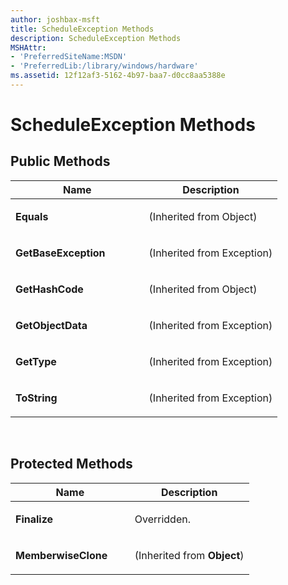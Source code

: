 ```yaml
---
author: joshbax-msft
title: ScheduleException Methods
description: ScheduleException Methods
MSHAttr:
- 'PreferredSiteName:MSDN'
- 'PreferredLib:/library/windows/hardware'
ms.assetid: 12f12af3-5162-4b97-baa7-d0cc8aa5388e
---
```


# ScheduleException Methods


## Public Methods


<table>
<colgroup>
<col width="50%" />
<col width="50%" />
</colgroup>
<thead>
<tr class="header">
<th>Name</th>
<th>Description</th>
</tr>
</thead>
<tbody>
<tr class="odd">
<td><p><strong>Equals</strong></p></td>
<td><p>(Inherited from Object)</p></td>
</tr>
<tr class="even">
<td><p><strong>GetBaseException</strong></p></td>
<td><p>(Inherited from Exception)</p></td>
</tr>
<tr class="odd">
<td><p><strong>GetHashCode</strong></p></td>
<td><p>(Inherited from Object)</p></td>
</tr>
<tr class="even">
<td><p><strong>GetObjectData</strong></p></td>
<td><p>(Inherited from Exception)</p></td>
</tr>
<tr class="odd">
<td><p><strong>GetType</strong></p></td>
<td><p>(Inherited from Exception)</p></td>
</tr>
<tr class="even">
<td><p><strong>ToString</strong></p></td>
<td><p>(Inherited from Exception)</p></td>
</tr>
</tbody>
</table>

 

## Protected Methods


<table>
<colgroup>
<col width="50%" />
<col width="50%" />
</colgroup>
<thead>
<tr class="header">
<th>Name</th>
<th>Description</th>
</tr>
</thead>
<tbody>
<tr class="odd">
<td><p><strong>Finalize</strong></p></td>
<td><p>Overridden.</p></td>
</tr>
<tr class="even">
<td><p><strong>MemberwiseClone</strong></p></td>
<td><p>(Inherited from <strong>Object</strong>)</p></td>
</tr>
</tbody>
</table>

 

 

 






